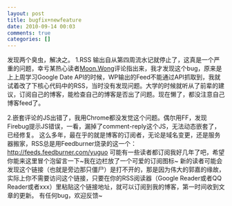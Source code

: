 ```yaml
---
layout: post
title: bugfix+newfeature
date: 2010-09-14 00:03
comments: true
categories: []
---
```

发现两个臭虫，解决之。
1.RSS 输出自从第四周流水记就停止了，这真是一个严重的问题，幸亏某热心读者<a rel="external" href="http://21haolou.tk/blogs/read">Moon.Wong</a>评论指出来，我才发现这个bug，原来是上上周学习Google Date API的时候，WP输出的Feed不能通过API抓取到，我就试着改了下核心代码中的RSS，当时没有发现问题。大学的时候就听从了前辈的建议，订阅自己的博客，能检查自己的博客是否出了问题。现在懒了，都没注意自己博客feed了。

2.嵌套评论的JS出错了，我用Chrome都没发觉这个问题。偶尔用FF，发现Firebug提示JS错误，一看，漏掉了comment-reply这个JS，无法动态嵌套了，已经修复。
这么多年，最在乎的就是博客的订阅者，无论是域名变更，还是服务器搬家，RSS总是用Feedburner烧录的这一个：http://feeds.feedburner.com/yuguo 可能有一些读者都订阅我好几年了吧，希望你能来这里冒个泡留言一下~我在边栏放了一个可爱的订阅图标~
新的读者可能会发现这个链接（也就是旁边那只僵尸）是打不开的，那是因为伟大的郭嘉的缘故，实际上你不需要访问这个链接，只要在你的RSS阅读器（Google Reader或者QQ Reader或者xxx）里粘贴这个链接地址，就可以订阅到我的博客，第一时间收到文章的更新。
有任何bug，欢迎反馈~
